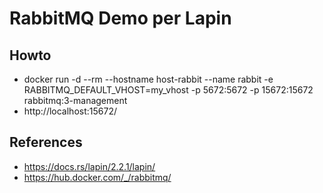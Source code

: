 # RabbitMQ Demo per Lapin

## Howto
- docker run -d --rm --hostname host-rabbit --name rabbit -e RABBITMQ_DEFAULT_VHOST=my_vhost -p 5672:5672 -p 15672:15672 rabbitmq:3-management
- http://localhost:15672/

## References
- https://docs.rs/lapin/2.2.1/lapin/
- https://hub.docker.com/_/rabbitmq/
